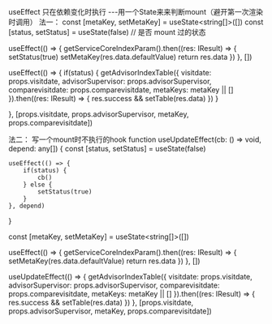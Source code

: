useEffect 只在依赖变化时执行
---用一个State来来判断mount（避开第一次渲染时调用）
法一：
const [metaKey, setMetaKey] = useState<string[]>([])
const [status, setStatus] = useState(false) // 是否 mount 过的状态

useEffect(() => {
  getServiceCoreIndexParam().then((res: IResult) => {
    setStatus(true)
    setMetaKey(res.data.defaultValue)
    return res.data
  })
}, [])

useEffect(() => {
  if(status) {
    getAdvisorIndexTable({
      visitdate: props.visitdate,
      advisorSupervisor: props.advisorSupervisor,
      comparevisitdate: props.comparevisitdate,
      metaKeys: metaKey || []
    }).then((res: IResult) => {
      res.success && setTable(res.data)
    })
  }

}, [props.visitdate, props.advisorSupervisor, metaKey, props.comparevisitdate])

法二：
写一个mount时不执行的hook
function useUpdateEffect(cb: () => void, depend: any[]) {
    const [status, setStatus] = useState(false)

    useEffect(() => {
        if(status) {
            cb()
        } else {
            setStatus(true)
        }
    }, depend)
}

 const [metaKey, setMetaKey] = useState<string[]>([])

 useEffect(() => {
   getServiceCoreIndexParam().then((res: IResult) => {
     setMetaKey(res.data.defaultValue)
     return res.data
   })
 }, [])

useUpdateEffect(() => {
  getAdvisorIndexTable({
    visitdate: props.visitdate,
    advisorSupervisor: props.advisorSupervisor,
    comparevisitdate: props.comparevisitdate,
    metaKeys: metaKey || []
  }).then((res: IResult) => {
    res.success && setTable(res.data)
  })
}, [props.visitdate, props.advisorSupervisor, metaKey, props.comparevisitdate])

